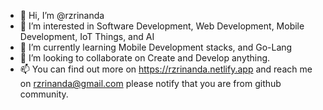 - 👋 Hi, I’m @rzrinanda
- 👀 I’m interested in Software Development, Web Development, Mobile Development, IoT Things, and AI
- 🌱 I’m currently learning Mobile Development stacks, and Go-Lang
- 💞️ I’m looking to collaborate on Create and Develop anything.
- 📫 You can find out more on https://rzrinanda.netlify.app and reach me on rzrinanda@gmail.com please notify that you are from github community.

<!---
rzrinanda/rzrinanda is a ✨ special ✨ repository because its `README.md` (this file) appears on your GitHub profile.
You can click the Preview link to take a look at your changes.
--->
